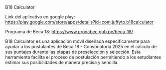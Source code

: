 B18 Calculator

Link del aplicativo en google play:
https://play.google.com/store/apps/details?id=com.juffyto.b18calculator

Programa de Beca 18:
https://www.pronabec.gob.pe/beca-18/

B18 Calculator es una aplicación móvil diseñada específicamente para ayudar a los postulantes de Beca 18 - Convocatoria 2025 en el cálculo de sus puntajes durante las etapas de preselección y selección. Esta herramienta facilita el proceso de postulación permitiendo a los estudiantes estimar sus posibilidades de manera precisa y sencilla.
